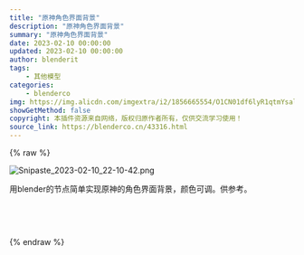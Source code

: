 ```yaml
---
title: "原神角色界面背景"
description: "原神角色界面背景"
summary: "原神角色界面背景"
date: 2023-02-10 00:00:00
updated: 2023-02-10 00:00:00
author: blenderit
tags: 
    - 其他模型
categories:
    - blenderco
img: https://img.alicdn.com/imgextra/i2/1856665554/O1CN01df6lyR1qtmYsaluIN_!!1856665554.png
showGetMethod: false
copyright: 本插件资源来自网络，版权归原作者所有，仅供交流学习使用！
source_link: https://blenderco.cn/43316.html
---
```


{% raw %}
<p><img src="https://img.alicdn.com/imgextra/i2/1856665554/O1CN01df6lyR1qtmYsaluIN_!!1856665554.png" alt="Snipaste_2023-02-10_22-10-42.png"></p><p>用blender的节点简单实现原神的角色界面背景，颜色可调。供参考。</p><p> </p><p> </p>
<div style="display: none">blenderco</div>
{% endraw %}